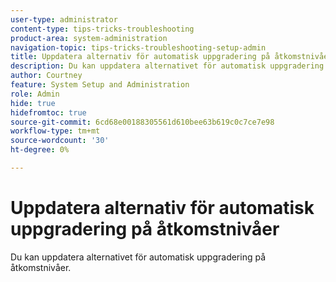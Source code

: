 ```yaml
---
user-type: administrator
content-type: tips-tricks-troubleshooting
product-area: system-administration
navigation-topic: tips-tricks-troubleshooting-setup-admin
title: Uppdatera alternativ för automatisk uppgradering på åtkomstnivåer
description: Du kan uppdatera alternativet för automatisk uppgradering på åtkomstnivåer.
author: Courtney
feature: System Setup and Administration
role: Admin
hide: true
hidefromtoc: true
source-git-commit: 6cd68e00188305561d610bee63b619c0c7ce7e98
workflow-type: tm+mt
source-wordcount: '30'
ht-degree: 0%

---
```



# Uppdatera alternativ för automatisk uppgradering på åtkomstnivåer

Du kan uppdatera alternativet för automatisk uppgradering på åtkomstnivåer.